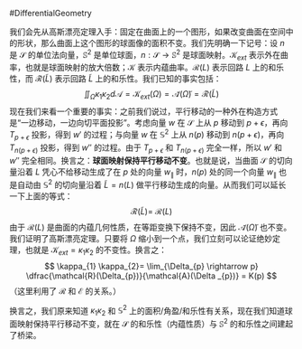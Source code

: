 #DifferentialGeometry 

我们会先从高斯漂亮定理入手：固定在曲面上的一个图形，如果改变曲面在空间中的形状，那么曲面上这个图形的球面像的面积不变。我们先明确一下记号：设 $n$ 是 $\mathcal{S}$ 的单位法向量，$\mathbb{S}^{2}$ 是单位球面，$n:\mathcal{S} \rightarrow \mathbb{S}^{2}$ 是球面映射。$\mathcal{K}_{ext}$ 表示外在曲率，也就是球面映射的放大倍数；$\mathcal{K}$ 表示内蕴曲率。$\mathcal{R}(L)$ 表示回路 $L$ 上的和乐性，而 $\mathcal{\tilde R}(\tilde L)$ 表示回路 $\tilde L$ 上的和乐性。我们已知的事实包括：
$$
\iint_{\Omega} \kappa_{1} \kappa_{2} d \mathcal{A} = \mathcal{K}_{ext}(\Omega) = \mathcal{ \tilde A}(\tilde \Omega)=  \mathcal{ \tilde R}(\tilde L)
$$
现在我们来看一个重要的事实：之前我们说过，平行移动的一种外在构造方式是“一边移动，一边向切平面投影”。考虑向量 $w$ 在 $\mathcal{S}$ 上从 $p$ 移动到 $p+\epsilon$，再向 $T_{p+\epsilon}$ 投影，得到 $w'$ 的过程；与向量 $w$ 在 $\mathbb{S}^{2}$ 上从 $n(p)$ 移动到 $n(p+\epsilon)$，再向 $T_{n(p+\epsilon)}$ 投影，得到 $w''$ 的过程。由于 $T_{p+\epsilon}$ 和 $T_{n(p+\epsilon)}$ 完全一样，所以 $w'$ 和 $w''$ 完全相同。换言之：**球面映射保持平行移动不变**。也就是说，当曲面 $\mathcal{S}$ 的切向量沿着 $L$ 凭心不给移动生成了在 $p$ 处的向量 $w_{\parallel}$ 时，$n(p)$ 处的同一个向量 $w_{\parallel}$ 也是自动由 $\mathbb{S}^{2}$ 的切向量沿着 $\tilde L = n(L)$ 做平行移动生成的向量。从而我们可以延长一下上面的等式：
$$
\mathcal{\tilde R}(\tilde L) =\ \mathcal{R}(L)
$$
由于 $\mathcal{R}(L)$ 是曲面的内蕴几何性质，在等距变换下保持不变，因此 $\mathcal{\tilde A}(\tilde \Omega)$ 也不变。我们证明了高斯漂亮定理。只要将 $\Omega$ 缩小到一个点，我们立刻可以论证绝妙定理，也就是 $\mathcal{K}_{ext} = \kappa_{1} \kappa_{2}$ 的不变性。换言之：
$$
\kappa_{1} \kappa_{2}= \lim_{\Delta_{p} \rightarrow  p} \dfrac{\mathcal{R}(\Delta_{p})}{\mathcal{A}(\Delta _{p})} =  K(p)
$$
（这里利用了 $\mathcal{R}$ 和 $\mathcal{E}$ 的关系。）

换言之，我们原来知道 $\kappa_{1} \kappa_{2}$ 和 $\mathbb{S}^{2}$ 上的面积/角盈/和乐性有关系，现在我们知道球面映射保持平行移动不变，就在 $\mathcal{S}$ 的和乐性（内蕴性质）与 $\mathbb{S}^{2}$ 的和乐性之间建起了桥梁。